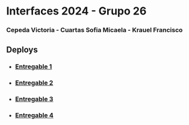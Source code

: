 # Interfaces 2024 - Grupo 26
### Cepeda Victoria - Cuartas Sofia Micaela - Krauel Francisco

## Deploys

* ### [Entregable 1](https://www.figma.com/design/0MDLxC9viqEO8fY5KYUUDW/Entregable-1---Grupo-26?node-id=0-1&t=57AuPrVZeSy1lPVL-1)

* ### [Entregable 2](https://victoriacepedamarquinez.github.io/Inferfaces_Grupo_26/Entregable2/index.html)

* ### [Entregable 3](https://victoriacepedamarquinez.github.io/Inferfaces_Grupo_26/4EnLinea2/juego.html)

* ### [Entregable 4](https://victoriacepedamarquinez.github.io/Inferfaces_Grupo_26/entregable4/index.html)
